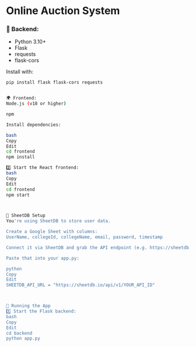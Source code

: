# Online Auction System


### 🧠 Backend:
- Python 3.10+  
- Flask  
- requests  
- flask-cors

Install with:
```bash
pip install flask flask-cors requests


🌍 Frontend:
Node.js (v18 or higher)

npm

Install dependencies:

bash
Copy
Edit
cd frontend
npm install

2️⃣ Start the React frontend:
bash
Copy
Edit
cd frontend
npm start



🔗 SheetDB Setup
You're using SheetDB to store user data.

Create a Google Sheet with columns:
UserName, collegeId, collegeName, email, password, timestamp

Connect it via SheetDB and grab the API endpoint (e.g. https://sheetdb.io/api/v1/xxxxxx)

Paste that into your app.py:

python
Copy
Edit
SHEETDB_API_URL = "https://sheetdb.io/api/v1/YOUR_API_ID"



🧪 Running the App
1️⃣ Start the Flask backend:
bash
Copy
Edit
cd backend
python app.py